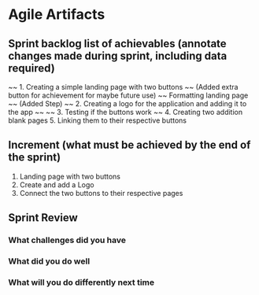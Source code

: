 # Agile Artifacts 

## Sprint backlog list of achievables (annotate changes made during sprint, including data required)
~~ 1. Creating a simple landing page with two buttons ~~ (Added extra button for achievement for maybe future use)
~~ Formatting landing page ~~ (Added Step)
~~ 2. Creating a logo for the application and adding it to the app ~~ 
~~ 3. Testing if the buttons work ~~
4. Creating two addition blank pages 
5. Linking them to their respective buttons

## Increment (what must be achieved by the end of the sprint)
1. Landing page with two buttons 
2. Create and add a Logo
3. Connect the two buttons to their respective pages 

## Sprint Review 
### What challenges did you have

### What did you do well

### What will you do differently next time
